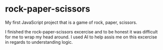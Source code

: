# rock-paper-scissors
My first JavaScript project that is a game of rock, paper, scissors.

I finished the rock-paper-scissors excercise and to be honest it was difficult for me to wrap my head around.
I used AI to help assis me on this excercise in regards to understanding logic.
